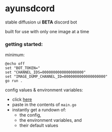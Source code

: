 # ayunsdcord
stable diffusion ui **BETA** discord bot

built for use with only one image at a time

### getting started:
minimum:
```batch
@echo off
set "BOT_TOKEN="
set "CHANNEL_IDS=0000000000000000000"
set "IMAGE_DUMP_CHANNEL_ID=0000000000000000000"
go run .
```

config values & environment variables:
- click [here](https://regex101.com/r/AMGrCX/1)
- paste in the contents of `main.go`
- instantly get a rundown of:
  - the config,
  - the environment variables, and
  - their default values